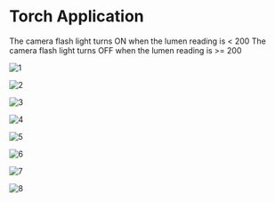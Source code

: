 # Torch Application

The camera flash light turns ON when the lumen reading is < 200 
The camera flash light turns OFF when the lumen reading is >= 200 


![1](https://user-images.githubusercontent.com/42689991/55370601-d9b46900-54af-11e9-8b5e-1dfa89d5f85e.PNG)

![2](https://user-images.githubusercontent.com/42689991/55370602-d9b46900-54af-11e9-9248-4ff6233c5ca9.PNG)

![3](https://user-images.githubusercontent.com/42689991/55370603-d9b46900-54af-11e9-8074-805aba1a7c84.PNG)

![4](https://user-images.githubusercontent.com/42689991/55370604-d9b46900-54af-11e9-81a7-207d55bcff82.PNG)

![5](https://user-images.githubusercontent.com/42689991/55370605-d9b46900-54af-11e9-908f-5f51af7d100f.PNG)

![6](https://user-images.githubusercontent.com/42689991/55370606-da4cff80-54af-11e9-84c1-a66ec0bbb055.PNG)

![7](https://user-images.githubusercontent.com/42689991/55370607-da4cff80-54af-11e9-998d-0b6520c8d767.PNG)

![8](https://user-images.githubusercontent.com/42689991/55370608-da4cff80-54af-11e9-97c3-6d90ff2652a7.PNG)
